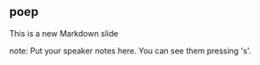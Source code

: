 ##  poep

This is a new Markdown slide

note:
    Put your speaker notes here.
    You can see them pressing 's'.
